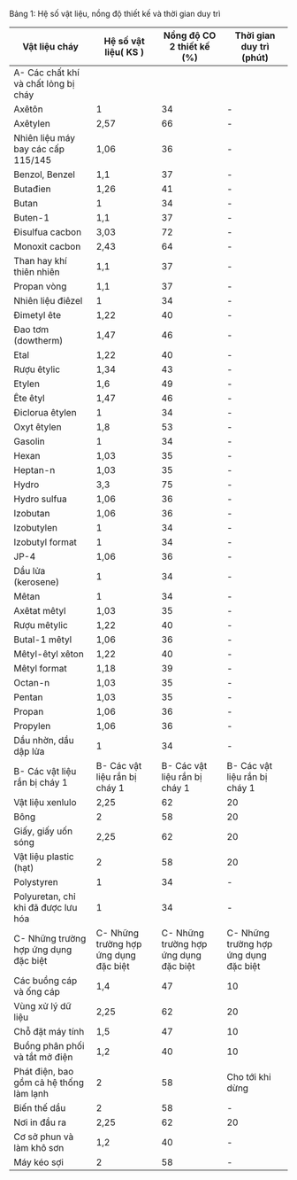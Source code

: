 Bảng 1: Hệ số vật liệu, nồng độ thiết kế và thời gian duy trì

| Vật liệu cháy                        | Hệ số vật liệu( KS )   | Nồng độ CO 2 thiết kế (%)   | Thời gian duy trì (phút)   |
|--------------------------------------|------------------------|-----------------------------|----------------------------|
| A- Các chất khí và chất lỏng bị cháy |                        |                             |                            |
| Axêtôn                               | 1                      | 34                          | -                          |
| Axêtylen                             | 2,57                   | 66                          | -                          |
| Nhiên liệu máy bay các cấp 115/145   | 1,06                   | 36                          | -                          |
| Benzol, Benzel                       | 1,1                    | 37                          | -                          |
| Butađien                             | 1,26                   | 41                          | -                          |
| Butan                                | 1                      | 34                          | -                          |
| Buten-1                              | 1,1                    | 37                          | -                          |
| Đisulfua cacbon                      | 3,03                   | 72                          | -                          |
| Monoxit cacbon                       | 2,43                   | 64                          | -                          |
| Than hay khí thiên nhiên             | 1,1                    | 37                          | -                          |
| Propan vòng                          | 1,1                    | 37                          | -                          |
| Nhiên liệu điêzel                    | 1                      | 34                          | -                          |
| Đimetyl ête                          | 1,22                   | 40                          | -                          |
| Đao tơm (dowtherm)                   | 1,47                   | 46                          | -                          |
| Etal                                 | 1,22                   | 40                          | -                          |
| Rượu êtylic                          | 1,34                   | 43                          | -                          |
| Etylen                               | 1,6                    | 49                          | -                          |
| Ête êtyl                             | 1,47                   | 46                          | -                          |
| Điclorua êtylen                      | 1                      | 34                          | -                          |
| Oxyt êtylen                          | 1,8                    | 53                          | -                          |
| Gasolin                              | 1                      | 34                          | -                          |
| Hexan                                | 1,03                   | 35                          | -                          |
| Heptan-n                             | 1,03                   | 35                          | -                          |
| Hydro                                | 3,3                    | 75                          | -                          |
| Hydro sulfua                         | 1,06                   | 36                          | -                          |
| Izobutan                             | 1,06                   | 36                          | -                          |
| Izobutylen                           | 1                      | 34                          | -                          |
| Izobutyl format                      | 1                      | 34                          | -                          |
| JP-4                                 | 1,06                   | 36                          | -                          |
| Dầu lửa (kerosene)                   | 1                      | 34                          | -                          |
| Mêtan                                | 1                      | 34                          | -                          |
| Axêtat mêtyl                         | 1,03                   | 35                          | -                          |
| Rượu mêtylic                         | 1,22                   | 40                          | -                          |
| Butal-1 mêtyl                        | 1,06                   | 36                          | -                          |
| Mêtyl-êtyl xêton                        | 1,22                                  | 40                                    | -                                     |
| Mêtyl format                            | 1,18                                  | 39                                    | -                                     |
| Octan-n                                 | 1,03                                  | 35                                    | -                                     |
| Pentan                                  | 1,03                                  | 35                                    | -                                     |
| Propan                                  | 1,06                                  | 36                                    | -                                     |
| Propylen                                | 1,06                                  | 36                                    | -                                     |
| Dầu nhờn, dầu dập lửa                   | 1                                     | 34                                    | -                                     |
| B- Các vật liệu rắn bị cháy 1           | B- Các vật liệu rắn bị cháy 1         | B- Các vật liệu rắn bị cháy 1         | B- Các vật liệu rắn bị cháy 1         |
| Vật liệu xenlulo                        | 2,25                                  | 62                                    | 20                                    |
| Bông                                    | 2                                     | 58                                    | 20                                    |
| Giấy, giấy uốn sóng                     | 2,25                                  | 62                                    | 20                                    |
| Vật liệu plastic (hạt)                  | 2                                     | 58                                    | 20                                    |
| Polystyren                              | 1                                     | 34                                    | -                                     |
| Polyuretan, chỉ khi đã được lưu hóa     | 1                                     | 34                                    | -                                     |
| C- Những trường hợp ứng dụng đặc biệt   | C- Những trường hợp ứng dụng đặc biệt | C- Những trường hợp ứng dụng đặc biệt | C- Những trường hợp ứng dụng đặc biệt |
| Các buồng cáp và ống cáp                | 1,4                                   | 47                                    | 10                                    |
| Vùng xử lý dữ liệu                      | 2,25                                  | 62                                    | 20                                    |
| Chỗ đặt máy tính                        | 1,5                                   | 47                                    | 10                                    |
| Buồng phân phối và tắt mở điện          | 1,2                                   | 40                                    | 10                                    |
| Phát điện, bao gồm cả hệ thống làm lạnh | 2                                     | 58                                    | Cho tới khi dừng                      |
| Biến thế dầu                            | 2                                     | 58                                    | -                                     |
| Nơi in đầu ra                           | 2,25                                  | 62                                    | 20                                    |
| Cơ sở phun và làm khô sơn               | 1,2                                   | 40                                    | -                                     |
| Máy kéo sợi                             | 2                                     | 58                                    | -                                     |